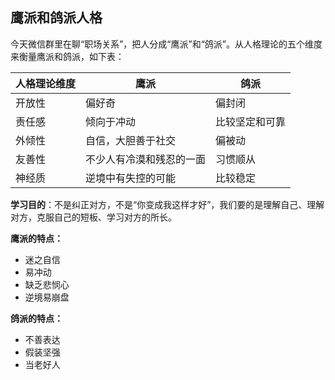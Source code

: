 
## 鹰派和鸽派人格
今天微信群里在聊“职场关系”，把人分成“鹰派”和“鸽派”。从人格理论的五个维度来衡量鹰派和鸽派，如下表：

人格理论维度 | 鹰派 | 鸽派
---|---|---
开放性 | 偏好奇 | 偏封闭
责任感 | 倾向于冲动 | 比较坚定和可靠
外倾性 | 自信，大胆善于社交 | 偏被动
友善性 | 不少人有冷漠和残忍的一面 | 习惯顺从
神经质 | 逆境中有失控的可能 | 比较稳定

**学习目的**：不是纠正对方，不是“你变成我这样才好”，我们要的是理解自己、理解对方，克服自己的短板、学习对方的所长。

**鹰派的特点：**
- 迷之自信
- 易冲动
- 缺乏悲悯心
- 逆境易崩盘

**鸽派的特点：**
- 不善表达
- 假装坚强
- 当老好人

